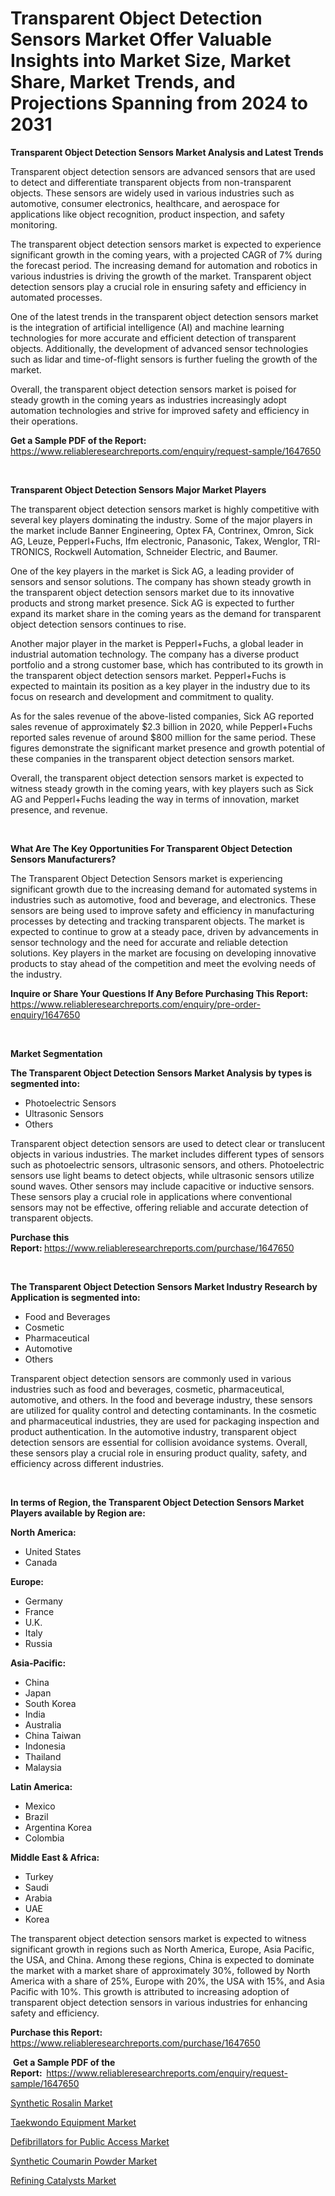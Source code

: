 <p><h1>Transparent Object Detection Sensors Market Offer Valuable Insights into Market Size, Market Share, Market Trends, and Projections Spanning from 2024 to 2031</h1></p><p><strong>Transparent Object Detection Sensors Market Analysis and Latest Trends</strong></p>
<p><p>Transparent object detection sensors are advanced sensors that are used to detect and differentiate transparent objects from non-transparent objects. These sensors are widely used in various industries such as automotive, consumer electronics, healthcare, and aerospace for applications like object recognition, product inspection, and safety monitoring.</p><p>The transparent object detection sensors market is expected to experience significant growth in the coming years, with a projected CAGR of 7% during the forecast period. The increasing demand for automation and robotics in various industries is driving the growth of the market. Transparent object detection sensors play a crucial role in ensuring safety and efficiency in automated processes.</p><p>One of the latest trends in the transparent object detection sensors market is the integration of artificial intelligence (AI) and machine learning technologies for more accurate and efficient detection of transparent objects. Additionally, the development of advanced sensor technologies such as lidar and time-of-flight sensors is further fueling the growth of the market.</p><p>Overall, the transparent object detection sensors market is poised for steady growth in the coming years as industries increasingly adopt automation technologies and strive for improved safety and efficiency in their operations.</p></p>
<p><strong>Get a Sample PDF of the Report:&nbsp;</strong> <a href="https://www.reliableresearchreports.com/enquiry/request-sample/1647650">https://www.reliableresearchreports.com/enquiry/request-sample/1647650</a></p>
<p>&nbsp;</p>
<p><strong>Transparent Object Detection Sensors Major Market Players</strong></p>
<p><p>The transparent object detection sensors market is highly competitive with several key players dominating the industry. Some of the major players in the market include Banner Engineering, Optex FA, Contrinex, Omron, Sick AG, Leuze, Pepperl+Fuchs, Ifm electronic, Panasonic, Takex, Wenglor, TRI-TRONICS, Rockwell Automation, Schneider Electric, and Baumer.</p><p>One of the key players in the market is Sick AG, a leading provider of sensors and sensor solutions. The company has shown steady growth in the transparent object detection sensors market due to its innovative products and strong market presence. Sick AG is expected to further expand its market share in the coming years as the demand for transparent object detection sensors continues to rise.</p><p>Another major player in the market is Pepperl+Fuchs, a global leader in industrial automation technology. The company has a diverse product portfolio and a strong customer base, which has contributed to its growth in the transparent object detection sensors market. Pepperl+Fuchs is expected to maintain its position as a key player in the industry due to its focus on research and development and commitment to quality.</p><p>As for the sales revenue of the above-listed companies, Sick AG reported sales revenue of approximately $2.3 billion in 2020, while Pepperl+Fuchs reported sales revenue of around $800 million for the same period. These figures demonstrate the significant market presence and growth potential of these companies in the transparent object detection sensors market.</p><p>Overall, the transparent object detection sensors market is expected to witness steady growth in the coming years, with key players such as Sick AG and Pepperl+Fuchs leading the way in terms of innovation, market presence, and revenue.</p></p>
<p>&nbsp;</p>
<p><strong>What Are The Key Opportunities For Transparent Object Detection Sensors Manufacturers?</strong></p>
<p><p>The Transparent Object Detection Sensors market is experiencing significant growth due to the increasing demand for automated systems in industries such as automotive, food and beverage, and electronics. These sensors are being used to improve safety and efficiency in manufacturing processes by detecting and tracking transparent objects. The market is expected to continue to grow at a steady pace, driven by advancements in sensor technology and the need for accurate and reliable detection solutions. Key players in the market are focusing on developing innovative products to stay ahead of the competition and meet the evolving needs of the industry.</p></p>
<p><strong>Inquire or Share Your Questions If Any Before Purchasing This Report:</strong> <a href="https://www.reliableresearchreports.com/enquiry/pre-order-enquiry/1647650">https://www.reliableresearchreports.com/enquiry/pre-order-enquiry/1647650</a></p>
<p>&nbsp;</p>
<p><strong>Market Segmentation</strong></p>
<p><strong>The Transparent Object Detection Sensors Market Analysis by types is segmented into:</strong></p>
<p><ul><li>Photoelectric Sensors</li><li>Ultrasonic Sensors</li><li>Others</li></ul></p>
<p><p>Transparent object detection sensors are used to detect clear or translucent objects in various industries. The market includes different types of sensors such as photoelectric sensors, ultrasonic sensors, and others. Photoelectric sensors use light beams to detect objects, while ultrasonic sensors utilize sound waves. Other sensors may include capacitive or inductive sensors. These sensors play a crucial role in applications where conventional sensors may not be effective, offering reliable and accurate detection of transparent objects.</p></p>
<p><strong>Purchase this Report:&nbsp;</strong><a href="https://www.reliableresearchreports.com/purchase/1647650">https://www.reliableresearchreports.com/purchase/1647650</a></p>
<p>&nbsp;</p>
<p><strong>The Transparent Object Detection Sensors Market Industry Research by Application is segmented into:</strong></p>
<p><ul><li>Food and Beverages</li><li>Cosmetic</li><li>Pharmaceutical</li><li>Automotive</li><li>Others</li></ul></p>
<p><p>Transparent object detection sensors are commonly used in various industries such as food and beverages, cosmetic, pharmaceutical, automotive, and others. In the food and beverage industry, these sensors are utilized for quality control and detecting contaminants. In the cosmetic and pharmaceutical industries, they are used for packaging inspection and product authentication. In the automotive industry, transparent object detection sensors are essential for collision avoidance systems. Overall, these sensors play a crucial role in ensuring product quality, safety, and efficiency across different industries.</p></p>
<p>&nbsp;</p>
<p><strong>In terms of Region, the Transparent Object Detection Sensors Market Players available by Region are:</strong></p>
<p>
    <p> <strong> North America: </strong>
        <ul>
            <li>United States</li>
            <li>Canada</li>
        </ul>
        </p> 
    <p> <strong> Europe: </strong>
        <ul>
            <li>Germany</li>
            <li>France</li>
            <li>U.K.</li>
            <li>Italy</li>
            <li>Russia</li>
        </ul>
        </p> 
    <p> <strong> Asia-Pacific: </strong>
        <ul>
            <li>China</li>
            <li>Japan</li>
            <li>South Korea</li>
            <li>India</li>
            <li>Australia</li>
            <li>China Taiwan</li>
            <li>Indonesia</li>
            <li>Thailand</li>
            <li>Malaysia</li>
        </ul>
        </p> 
    <p> <strong> Latin America: </strong>
        <ul>
            <li>Mexico</li>
            <li>Brazil</li>
            <li>Argentina Korea</li>
            <li>Colombia</li>
        </ul>
        </p> 
    <p> <strong> Middle East & Africa: </strong>
        <ul>
            <li>Turkey</li>
            <li>Saudi</li>
            <li>Arabia</li>
            <li>UAE</li>
            <li>Korea</li>
        </ul>
    </p>
    </p>
<p><p>The transparent object detection sensors market is expected to witness significant growth in regions such as North America, Europe, Asia Pacific, the USA, and China. Among these regions, China is expected to dominate the market with a market share of approximately 30%, followed by North America with a share of 25%, Europe with 20%, the USA with 15%, and Asia Pacific with 10%. This growth is attributed to increasing adoption of transparent object detection sensors in various industries for enhancing safety and efficiency.</p></p>
<p><strong>Purchase this Report: </strong><a href="https://www.reliableresearchreports.com/purchase/1647650">https://www.reliableresearchreports.com/purchase/1647650</a></p>
<p>&nbsp;<strong>Get a Sample PDF of the Report:&nbsp;&nbsp;</strong><a href="https://www.reliableresearchreports.com/enquiry/request-sample/1647650">https://www.reliableresearchreports.com/enquiry/request-sample/1647650</a></p>
<p><strong></strong></p>
<p><p><a href="https://meowing-lemming-dd3.notion.site/Synthetic-Rosalin-Market-Size-Global-Industry-Overview-Market-Segmentation-and-Forecast-2024-to-2-d2d884be68044dd79e0859dffd11b378">Synthetic Rosalin Market</a></p><p><a href="https://view.publitas.com/reportprime-1/taekwondo-equipment-market-analysis-and-market-size-global-industry-overview-market-segmentation-and-forecast-2024-to-2031/">Taekwondo Equipment Market</a></p><p><a href="https://unruly-ladybug-44b.notion.site/Defibrillators-for-Public-Access-Market-Insights-Market-Players-and-Forecast-Till-2031-0805d8776a434d269a362f1125092a5c">Defibrillators for Public Access Market</a></p><p><a href="https://cute-banjo-8ca.notion.site/Synthetic-Coumarin-Powder-Market-Analysis-Examines-its-Scope-on-Growth-Opportunities-and-Forecasted-5843516b13fd4347b62ad2deea1098a2">Synthetic Coumarin Powder Market</a></p><p><a href="https://view.publitas.com/reportprime-1/refining-catalysts-market-insights-market-players-and-forecast-till-2031/">Refining Catalysts Market</a></p></p>